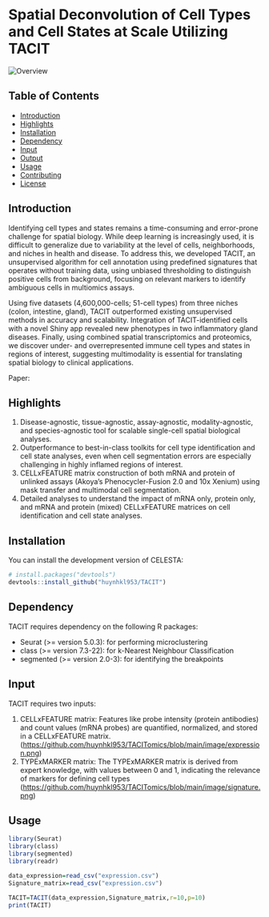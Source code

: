 # Spatial Deconvolution of Cell Types and Cell States at Scale Utilizing TACIT

![Overview](https://github.com/huynhkl953/TACITomics/blob/main/image/overview.png)

## Table of Contents
- [Introduction](#introduction)
- [Highlights](#highlights)
- [Installation](#installation)
- [Dependency](#dependency)
- [Input](#input)
- [Output](#output)
- [Usage](#usage)
- [Contributing](#contributing)
- [License](#license)

## Introduction
Identifying cell types and states remains a time-consuming and error-prone challenge for spatial biology. While deep learning is increasingly used, it is difficult to generalize due to variability at the level of cells, neighborhoods, and niches in health and disease. To address this, we developed TACIT, an unsupervised algorithm for cell annotation using predefined signatures that operates without training data, using unbiased thresholding to distinguish positive cells from background, focusing on relevant markers to identify ambiguous cells in multiomics assays.

Using five datasets (4,600,000-cells; 51-cell types) from three niches (colon, intestine, gland), TACIT outperformed existing unsupervised methods in accuracy and scalability. Integration of TACIT-identified cells with a novel Shiny app revealed new phenotypes in two inflammatory gland diseases. Finally, using combined spatial transcriptomics and proteomics, we discover under- and overrepresented immune cell types and states in regions of interest, suggesting multimodality is essential for translating spatial biology to clinical applications.

Paper: 

## Highlights
1. Disease-agnostic, tissue-agnostic, assay-agnostic, modality-agnostic, and species-agnostic tool for scalable single-cell spatial biological analyses.
2. Outperformance to best-in-class toolkits for cell type identification and cell state analyses, even when cell segmentation errors are especially challenging in highly inflamed regions of interest.
3. CELLxFEATURE matrix construction of both mRNA and protein of unlinked assays (Akoya’s Phenocycler-Fusion 2.0 and 10x Xenium) using mask transfer and multimodal cell segmentation.
4. Detailed analyses to understand the impact of mRNA only, protein only, and mRNA and protein (mixed) CELLxFEATURE matrices on cell identification and cell state analyses.

## Installation
You can install the development version of CELESTA:

```R
# install.packages("devtools")
devtools::install_github("huynhkl953/TACIT")
```

## Dependency
TACIT requires dependency on the following R packages:

- Seurat (>= version 5.0.3): for performing microclustering
- class (>= version 7.3-22): for k-Nearest Neighbour Classification
- segmented (>= version 2.0-3): for identifying the breakpoints

## Input
TACIT requires two inputs:
1. CELLxFEATURE matrix: 
Features like probe intensity (protein antibodies) and count values (mRNA probes) are quantified, normalized, and stored in a CELLxFEATURE matrix.
(https://github.com/huynhkl953/TACITomics/blob/main/image/expression.png)
2. TYPExMARKER matrix: 
The TYPExMARKER matrix is derived from expert knowledge, with values between 0 and 1, indicating the relevance of markers for defining cell types
(https://github.com/huynhkl953/TACITomics/blob/main/image/signature.png)


## Usage
```R
library(Seurat)
library(class)
library(segmented)
library(readr)

data_expression=read_csv("expression.csv")
Signature_matrix=read_csv("expression.csv")

TACIT=TACIT(data_expression,Signature_matrix,r=10,p=10)
print(TACIT)
```







